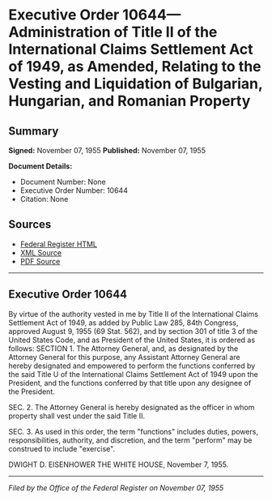 # Executive Order 10644—Administration of Title II of the International Claims Settlement Act of 1949, as Amended, Relating to the Vesting and Liquidation of Bulgarian, Hungarian, and Romanian Property

## Summary

**Signed:** November 07, 1955
**Published:** November 07, 1955

**Document Details:**
- Document Number: None
- Executive Order Number: 10644
- Citation: None

## Sources
- [Federal Register HTML](https://www.presidency.ucsb.edu/documents/executive-order-10644-administration-title-ii-the-international-claims-settlement-act-1949)
- [XML Source](None)
- [PDF Source](None)

---

## Executive Order 10644

By virtue of the authority vested in me by Title II of the International Claims Settlement Act of 1949, as added by Public Law 285, 84th Congress, approved August 9, 1955 (69 Stat. 562), and by section 301 of title 3 of the United States Code, and as President of the United States, it is ordered as follows:
SECTION 1. The Attorney General, and, as designated by the Attorney General for this purpose, any Assistant Attorney General are hereby designated and empowered to perform the functions conferred by the said Title U of the International Claims Settlement Act of 1949 upon the President, and the functions conferred by that title upon any designee of the President.

SEC. 2. The Attorney General is hereby designated as the officer in whom property shall vest under the said Title II.

SEC. 3. As used in this order, the term "functions" includes duties, powers, responsibilities, authority, and discretion, and the term "perform" may be construed to include "exercise".

DWIGHT D. EISENHOWER
THE WHITE HOUSE,
November 7, 1955.

---

*Filed by the Office of the Federal Register on November 07, 1955*
